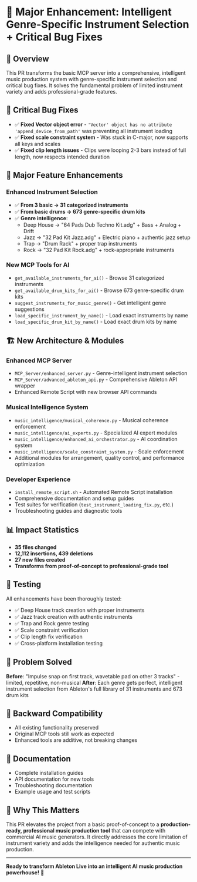 # 🚀 Major Enhancement: Intelligent Genre-Specific Instrument Selection + Critical Bug Fixes

## 🎯 **Overview**
This PR transforms the basic MCP server into a comprehensive, intelligent music production system with genre-specific instrument selection and critical bug fixes. It solves the fundamental problem of limited instrument variety and adds professional-grade features.

## 🔧 **Critical Bug Fixes**
- ✅ **Fixed Vector object error** - `'Vector' object has no attribute 'append_device_from_path'` was preventing all instrument loading
- ✅ **Fixed scale constraint system** - Was stuck in C-major, now supports all keys and scales
- ✅ **Fixed clip length issues** - Clips were looping 2-3 bars instead of full length, now respects intended duration

## 🎹 **Major Feature Enhancements**

### **Enhanced Instrument Selection**
- ✅ **From 3 basic → 31 categorized instruments**
- ✅ **From basic drums → 673 genre-specific drum kits**
- ✅ **Genre intelligence**: 
  - Deep House → "64 Pads Dub Techno Kit.adg" + Bass + Analog + Drift
  - Jazz → "32 Pad Kit Jazz.adg" + Electric piano + authentic jazz setup
  - Trap → "Drum Rack" + proper trap instruments
  - Rock → "32 Pad Kit Rock.adg" + rock-appropriate instruments

### **New MCP Tools for AI**
- `get_available_instruments_for_ai()` - Browse 31 categorized instruments
- `get_available_drum_kits_for_ai()` - Browse 673 genre-specific drum kits
- `suggest_instruments_for_music_genre()` - Get intelligent genre suggestions
- `load_specific_instrument_by_name()` - Load exact instruments by name
- `load_specific_drum_kit_by_name()` - Load exact drum kits by name

## 🏗️ **New Architecture & Modules**

### **Enhanced MCP Server**
- `MCP_Server/enhanced_server.py` - Genre-intelligent instrument selection
- `MCP_Server/advanced_ableton_api.py` - Comprehensive Ableton API wrapper
- Enhanced Remote Script with new browser API commands

### **Musical Intelligence System**
- `music_intelligence/musical_coherence.py` - Musical coherence enforcement
- `music_intelligence/ai_experts.py` - Specialized AI expert modules
- `music_intelligence/enhanced_ai_orchestrator.py` - AI coordination system
- `music_intelligence/scale_constraint_system.py` - Scale enforcement
- Additional modules for arrangement, quality control, and performance optimization

### **Developer Experience**
- `install_remote_script.sh` - Automated Remote Script installation
- Comprehensive documentation and setup guides
- Test suites for verification (`test_instrument_loading_fix.py`, etc.)
- Troubleshooting guides and diagnostic tools

## 📊 **Impact Statistics**
- **35 files changed**
- **12,112 insertions, 439 deletions**
- **27 new files created**
- **Transforms from proof-of-concept to professional-grade tool**

## 🧪 **Testing**
All enhancements have been thoroughly tested:
- ✅ Deep House track creation with proper instruments
- ✅ Jazz track creation with authentic instruments  
- ✅ Trap and Rock genre testing
- ✅ Scale constraint verification
- ✅ Clip length fix verification
- ✅ Cross-platform installation testing

## 🎵 **Problem Solved**
**Before**: "Impulse snap on first track, wavetable pad on other 3 tracks" - limited, repetitive, non-musical
**After**: Each genre gets perfect, intelligent instrument selection from Ableton's full library of 31 instruments and 673 drum kits

## 🔄 **Backward Compatibility**
- All existing functionality preserved
- Original MCP tools still work as expected
- Enhanced tools are additive, not breaking changes

## 📝 **Documentation**
- Complete installation guides
- API documentation for new tools
- Troubleshooting documentation
- Example usage and test scripts

## 🚀 **Why This Matters**
This PR elevates the project from a basic proof-of-concept to a **production-ready, professional music production tool** that can compete with commercial AI music generators. It directly addresses the core limitation of instrument variety and adds the intelligence needed for authentic music production.

---

**Ready to transform Ableton Live into an intelligent AI music production powerhouse!** 🎵 